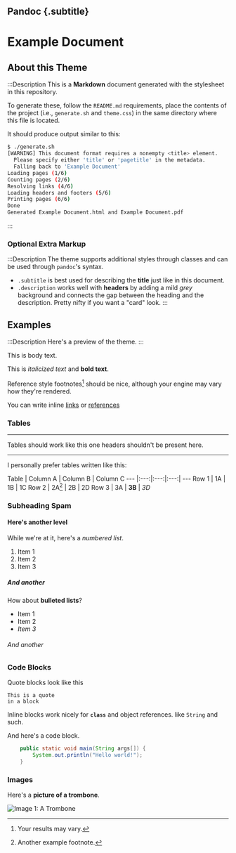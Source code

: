 ## Pandoc {.subtitle}

# Example Document

## About this Theme

:::Description
This is a **Markdown** document generated with 
the stylesheet in this repository.

To generate these, follow the `README.md` requirements, 
place the contents of the project (i.e., `generate.sh` and `theme.css`) 
in the same directory where this file is located.

It should produce output similar to this:

```bash
$ ./generate.sh
[WARNING] This document format requires a nonempty <title> element.
  Please specify either 'title' or 'pagetitle' in the metadata.
  Falling back to 'Example Document'
Loading pages (1/6)
Counting pages (2/6)
Resolving links (4/6)
Loading headers and footers (5/6)
Printing pages (6/6)
Done
Generated Example Document.html and Example Document.pdf
```

:::

### Optional Extra Markup

:::Description
The theme supports additional styles through classes
and can be used through `pandoc`'s syntax.

- `.subtitle` is best used for describing the **title** just like in this document.
- `.description` works well with **headers** by adding a mild *grey* background and connects
  the gap between the heading and the description. Pretty nifty if you want a "card"
  look.
:::

## Examples

:::Description
Here's a preview of the theme.
:::

This is body text.

This is *italicized text* and **bold text**.

Reference style footnotes[^1] should be nice, although your engine may vary how they're rendered.

You can write inline [links](http://www.github.com) or [references][1]

### Tables

-------   -----
 Tables   should work
   like   this one
headers   shouldn't be present here.
-------   -----

I personally prefer tables written like this:

Table | Column A | Column B | Column C
--- |:---:|:---:|:---:| ---
Row 1 | 1A | 1B | 1C
Row 2 | 2A[^2] | 2B | 2D
Row 3 | 3A | **3B** | *3D*

### Subheading Spam

#### Here's another level

While we're at it, here's a *numbered list*.

1. Item 1
2. Item 2
3. Item 3

##### And another

How about **bulleted lists**?

- Item 1
- Item 2
- *Item 3*

###### And another

### Code Blocks

Quote blocks look like this

    This is a quote
    in a block

Inline blocks work nicely for **`class`** and object references. like `String` and such.

And here's a code block.

```java
    public static void main(String args[]) {
        System.out.println("Hello world!");
    }
```

### Images

Here's a **picture of a trombone**.

![Image 1: A Trombone[^3]](https://upload.wikimedia.org/wikipedia/commons/1/11/Posaune.gif)


[1]: http://www.github.com

[^1]: Your results may vary.
[^2]: Another example footnote.
[^3]: Reference: Wikimedia Commons. https://commons.wikimedia.org/wiki/File:Posaune.gif
